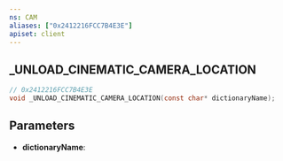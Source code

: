 ```yaml
---
ns: CAM
aliases: ["0x2412216FCC7B4E3E"]
apiset: client
---
```

## _UNLOAD_CINEMATIC_CAMERA_LOCATION

```c
// 0x2412216FCC7B4E3E
void _UNLOAD_CINEMATIC_CAMERA_LOCATION(const char* dictionaryName);
```


## Parameters
* **dictionaryName**:



